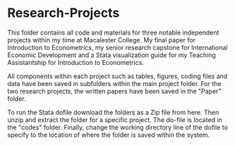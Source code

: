 # Research-Projects
This folder contains all code and materials for three notable independent projects within my time at Macalester College. My final paper for Introduction to Econometrics, my senior research capstone for International Economic Development and a Stata visualization guide for my Teaching Assistantship for Introduction to Econometrics.

All components within each project such as tables, figures, coding files and data have been saved in subfolders within the main project folder. For the two research projects, the written papers have been saved in the "Paper" folder.

To run the Stata dofile download the folders as a Zip file from here. Then unzip and extract the folder for a specific project. The do-file is located in the "codes" folder. Finally, change the working directory line of the dofile to specify to the location of where the folder is saved within the system. 
